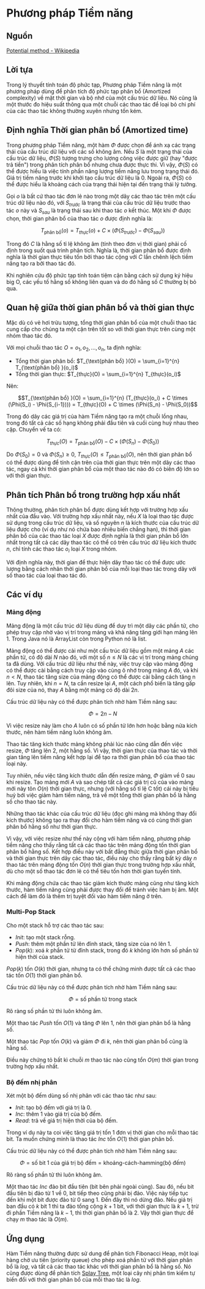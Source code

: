 # Phương pháp Tiềm năng

## Nguồn
[Potential method - Wikipedia](https://en.wikipedia.org/wiki/Potential_method)

## Lời tựa

Trong lý thuyết tính toán độ phức tạp, Phương pháp Tiềm năng là một phương pháp dùng để phân tích độ phức tạp phân bổ (Amortized complexity) về mặt thời gian và bộ nhớ của một cấu trúc dữ liệu. Nó cũng là một thước đo hiệu suất thông qua một chuỗi các thao tác để loại bỏ chi phí của các thao tác không thường xuyên nhưng tốn kém.

## Định nghĩa Thời gian phân bổ (Amortized time)

Trong phương pháp Tiềm năng, một hàm $\Phi$ được chọn để ánh xạ các trạng thái của cấu trúc dữ liệu với các số không âm. Nếu $S$ là một trạng thái của cấu trúc dữ liệu, $\Phi(S)$ tượng trưng cho lượng công việc được giữ (hay "được trả tiền") trong phân tích phân bổ nhưng chưa được thực thi. Vì vậy, $\Phi(S)$ có thể được hiểu là việc tính phần năng lượng tiềm năng lưu trong trạng thái đó. Giá trị tiềm năng trước khi khởi tạo cấu trúc dữ liệu là $0$. Ngoài ra, $\Phi(S)$ có thể được hiểu là khoảng cách của trạng thái hiện tại đến trạng thái lý tưởng.

Gọi $o$ là bất cứ thao tác đơn lẻ nào trong một dãy các thao tác trên một cấu trúc dữ liệu nào đó, với $S_{trước}$ là trạng thái của cấu trúc dữ liệu trước thao tác $o$ này và $S_{sau}$ là trạng thái sau khi thao tác $o$ kết thúc. Một khi $\Phi$ được chọn, thời gian phân bổ của thao tác $o$ được định nghĩa là:

$$T_{\text{phân bổ} }(o) = T_{thực}(o) + C \times (\Phi(S_{trước}) - \Phi(S_{sau}))$$

Trong đó $C$ là hằng số tỉ lệ không âm (tính theo đơn vị thời gian) phải cố định trong suốt quá trình phân tích. Nghĩa là, thời gian phân bổ được định nghĩa là thời gian thực tiêu tốn bởi thao tác cộng với $C$ lần chênh lệch tiềm năng tạo ra bởi thao tác đó.

Khi nghiên cứu độ phức tạp tính toán tiệm cận bằng cách sử dụng ký hiệu big O, các yếu tố hằng số không liên quan và do đó hằng số $C$ thường bị bỏ qua.

## Quan hệ giữa thời gian phân bổ và thời gian thực

Mặc dù có vẻ hơi trừu tượng, tổng thời gian phân bổ của một chuỗi thao tác cung cấp cho chúng ta một cận trên tốt so với thời gian thực trên cùng một nhóm thao tác đó.

Với mọi chuỗi thao tác $O = o_1, o_2, ..., o_n$, ta định nghĩa:

- Tổng thời gian phân bổ: $T_{\text{phân bổ} }(O) = \sum_{i=1}^{n} T_{\text{phân bổ} }(o_i)$
- Tổng thời gian thực: $T_{thực}(O) = \sum_{i=1}^{n} T_{thực}(o_i)$

Nên:

$$T_{\text{phân bổ} }(O) = \sum_{i=1}^{n} (T_{thực}(o_i) + C \times (\Phi(S_i) - \Phi(S_{i-1}))) = T_{thực}(O) + C \times (\Phi(S_n) - \Phi(S_0))$$

Trong đó dãy các giá trị của hàm Tiềm năng tạo ra một chuỗi lồng nhau, trong đó tất cả các số hạng không phải đầu tiên và cuối cùng huỷ nhau theo cặp. Chuyển vế ta có:

$$T_{thực}(O) = T_{\text{phân bổ} }(O) - C \times (\Phi(S_n) - \Phi(S_0))$$

Do $\Phi(S_0) = 0$ và $\Phi(S_n) \geq 0$, $T_{thực}(O) \leq T_{\text{phân bổ} }(O)$, nên thời gian phân bổ có thể được dùng để tính cận trên của thời gian thực trên một dãy các thao tác, ngay cả khi thời gian phân bổ của một thao tác nào đó có biên độ lớn so với thời gian thực.

## Phân tích Phân bổ trong trường hợp xấu nhất

Thông thường, phân tích phân bổ được dùng kết hợp với trường hợp xấu nhất của đầu vào. Với trường hợp xấu nhất này, nếu $X$ là loại thao tác được sử dụng trong cấu trúc dữ liệu, và số nguyên $n$ là kích thước của cấu trúc dữ liệu được cho (ví dụ như nó chứa bao nhiêu biến chẳng hạn), thì thời gian phân bổ của các thao tác loại $X$ được định nghĩa là thời gian phân bổ lớn nhất trong tất cả các dãy thao tác có thể có trên cấu trúc dữ liệu kích thước $n$, chỉ tính các thao tác $o_i$ loại $X$ trong nhóm.

Với định nghĩa này, thời gian để thực hiện dãy thao tác có thể được ước lượng bằng cách nhân thời gian phân bổ của mỗi loại thao tác trong dãy với số thao tác của loại thao tác đó.

## Các ví dụ

### Mảng động

Mảng động là một cấu trúc dữ liệu dùng để duy trì một dãy các phần tử, cho phép truy cập nhờ vào vị trí trong mảng và khả năng tăng giới hạn mảng lên 1. Trong Java nó là ArrayList còn trong Python nó là list.

Mảng động có thể được cài như một cấu trúc dữ liệu gồm một mảng $A$ các phần tử, có độ dài $N$ nào đó, với một số $n \leq N$ là các vị trí trong mảng chúng ta đã dùng. Với cấu trúc dữ liệu như thế này, việc truy cập vào mảng động có thể được cài bằng cách truy cập vào cùng ô nhớ trong mảng $A$ đó, và khi $n < N$, thao tác tăng size của mảng động có thể được cài bằng cách tăng n lên. Tuy nhiên, khi $n=N$, ta cần resize lại $A$, một cách phổ biến là tăng gấp đôi size của nó, thay $A$ bằng một mảng có độ dài $2n$.

Cấu trúc dữ liệu này có thể được phân tích nhờ hàm Tiềm năng sau:

$$\Phi = 2n - N$$

Vì việc resize này làm cho $A$ luôn có số phần tử lớn hơn hoặc bằng nửa kích thước, nên hàm tiềm năng luôn không âm.

Thao tác tăng kích thước mảng không phải lúc nào cũng dẫn đến việc resize, $\Phi$ tăng lên 2, một hằng số. Vì vậy, thời gian thực của thao tác và thời gian tăng lên tiềm năng kết hợp lại để tạo ra thời gian phân bổ của thao tác loại này.

Tuy nhiên, nếu việc tăng kích thước dẫn đến resize mảng, $\Phi$ giảm về $0$ sau khi resize. Tạo mảng mới $A$ và sao chép tất cả các giá trị cũ của vào mảng mới này tôn $O(n)$ thời gian thực, nhưng (với hằng số tỉ lệ C tốt) cái này bị tiêu huỷ bới việc giảm hàm tiềm năng, trả về một tổng thời gian phân bổ là hằng số cho thao tác này.

Những thao tác khác của cấu trúc dữ liệu (đọc ghi mảng mà không thay đổi kích thước) không tạo ra thay đổi cho hàm tiềm năng và có cùng thời gian phân bổ hằng số như thời gian thực.

Vì vậy, với việc resize như thế này cộng với hàm tiềm năng, phương pháp tiềm năng cho thấy rằng tất cả các thao tác trên mảng động tốn thời gian phân bổ hằng số. Kết hợp điều này với bất đẳng thức giữa thời gian phân bổ và thời gian thực trên dãy các thao tác, điều này cho thấy rằng bất kỳ dãy $n$ thao tác trên mảng động tốn $O(n)$ thời gian thực trong trường hợp xấu nhất, dù cho một số thao tác đơn lẻ có thể tiêu tốn hơn thời gian tuyến tính.

Khi mảng động chứa các thao tác giảm kích thước mảng cũng như tăng kích thước, hàm tiềm năng cũng phải được thay đổi để tránh việc hàm bị âm. Một cách để làm đó là thêm trị tuyệt đối vào hàm tiềm năng ở trên.

### Multi-Pop Stack

Cho một stack hỗ trợ các thao tác sau:

- $Init$: tạo một stack rỗng.
- $Push$: thêm một phần tử lên đỉnh stack, tăng size của nó lên 1.
- $Pop(k)$: xoá $k$ phần tử từ đỉnh stack, trong đó $k$ không lớn hơn số phần tử hiện thời của stack.

$Pop(k)$ tốn $O(k)$ thời gian, nhưng ta có thể chứng minh được tất cả các thao tác tốn $O(1)$ thời gian phân bổ.

Cấu trúc dữ liệu này có thể được phân tích nhờ hàm Tiềm năng sau:

$$\Phi = \text{số phần tử trong stack}$$

Rõ ràng số phần tử thì luôn không âm.

Một thao tác $Push$ tốn $O(1)$ và tăng $\Phi$ lên $1$, nên thời gian phân bổ là hằng số.

Một thao tác $Pop$ tốn $O(k)$ và giảm $\Phi$ đi $k$, nên thời gian phân bổ cũng là hằng số.

Điều này chứng tỏ bất kì chuỗi $m$ thao tác nào cũng tổn $O(m)$ thời gian trong trường hợp xấu nhất.

### Bộ đếm nhị phân

Xét một bộ đếm dùng số nhị phân với các thao tác như sau:

- $Init$: tạo bộ đếm với giá trị là $0$.
- $Inc$: thêm $1$ vào giá trị của bộ đếm.
- $Read$: trả về giá trị hiện thời của bộ đếm.

Trong ví dụ này ta coi việc tăng giá trị tốn 1 đơn vị thời gian cho mỗi thao tác bit. Ta muốn chứng minh là thao tác $Inc$ tốn $O(1)$ thời gian phân bổ.

Cấu trúc dữ liệu này có thể được phân tích nhờ hàm Tiềm năng sau:

$$\Phi = \text{số bit 1 của giá trị bộ đếm} = \text{khoảng-cách-hamming}(\text{bộ đếm})$$

Rõ ràng số phần tử thì luôn không âm.

Một thao tác $Inc$ đảo bit đầu tiên (bit bên phải ngoài cùng). Sau đó, nếu bit đầu tiên bị đảo từ $1$ về $0$, bit tiếp theo cũng phải bị đảo. Việc này tiếp tục đến khi một bit được đảo từ $0$ sang $1$. Đến đây thì nó dừng đảo. Nếu giá trị ban đầu có $k$ bit $1$ thì ta đảo tổng cộng $k+1$ bit, với thời gian thực là $k+1$, trừ đi phần Tiềm năng là $k-1$, thì thời gian phân bổ là $2$. Vậy thời gian thực để chạy $m$ thao tác là $O(m)$.

## Ứng dụng

Hàm Tiềm năng thường được sử dung để phân tích Fibonacci Heap, một loại hàng chờ ưu tiên (priority queue) cho phép xoá phần tử với thời gian phân bổ là $log$, và tất cả các thao tác khác với thời gian phân bổ là hằng số. Nó cũng được dùng để phân tích [Splay Tree](../../data_structures/splay_tree/splay_tree.md), một loại cây nhị phân tìm kiếm tự biến đổi với thời gian phân bổ của mỗi thao tác là $log$.
